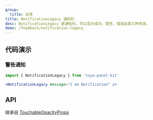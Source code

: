 ```yaml
---
group:
  title: 反馈
title: NotificationLegacy 通知栏
desc: NotificationLegacy 是通知栏，可以显示成功、警告、错误此类三种信息。
demo: /feedback/notification-legacy
---
```


## 代码演示

### 警告通知

```jsx
import { NotificationLegacy } from 'tuya-panel-kit'

<NotificationLegacy message="I am Notification" />
```

## API

继承自 [TouchableOpacityProps](https://reactnative.dev/docs/touchableopacity#props)

<API name="NotificationLegacyProps"/>
